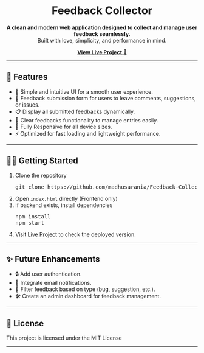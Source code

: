 <h1 align="center">Feedback Collector</h1>

<p align="center">
  <strong>A clean and modern web application designed to collect and manage user feedback seamlessly.</strong><br />
  Built with love, simplicity, and performance in mind.
</p>

<p align="center">
  <a href="https://collectorfeedback.netlify.app/"><strong>View Live Project 🚀</strong></a>
</p>


---

<h2>🎯 Features</h2>

<ul>
  <li>🌟 Simple and intuitive UI for a smooth user experience.</li>
  <li>📝 Feedback submission form for users to leave comments, suggestions, or issues.</li>
  <li>📋 Display all submitted feedbacks dynamically.</li>
  <li>🧹 Clear feedbacks functionality to manage entries easily.</li>
  <li>📱 Fully Responsive for all device sizes.</li>
  <li>⚡ Optimized for fast loading and lightweight performance.</li>
</ul>

---

<h2>🧑‍💻 Getting Started</h2>

<ol>
  <li>Clone the repository
    <pre>git clone https://github.com/madhusarania/Feedback-Collector.git</pre>
  </li>
  <li>Open <code>index.html</code> directly (Frontend only)</li>
  <li>If backend exists, install dependencies
    <pre>npm install
npm start</pre>
  </li>
  <li>Visit <a href="https://collectorfeedback.netlify.app/">Live Project</a> to check the deployed version.</li>
</ol>

---

<h2>✨ Future Enhancements</h2>

<ul>
  <li>🔒 Add user authentication.</li>
  <li>📧 Integrate email notifications.</li>
  <li>🔎 Filter feedback based on type (bug, suggestion, etc.).</li>
  <li>🛠️ Create an admin dashboard for feedback management.</li>
</ul>

---

<h2>📜 License</h2>

<p>This project is licensed under the MIT License</p>

---



